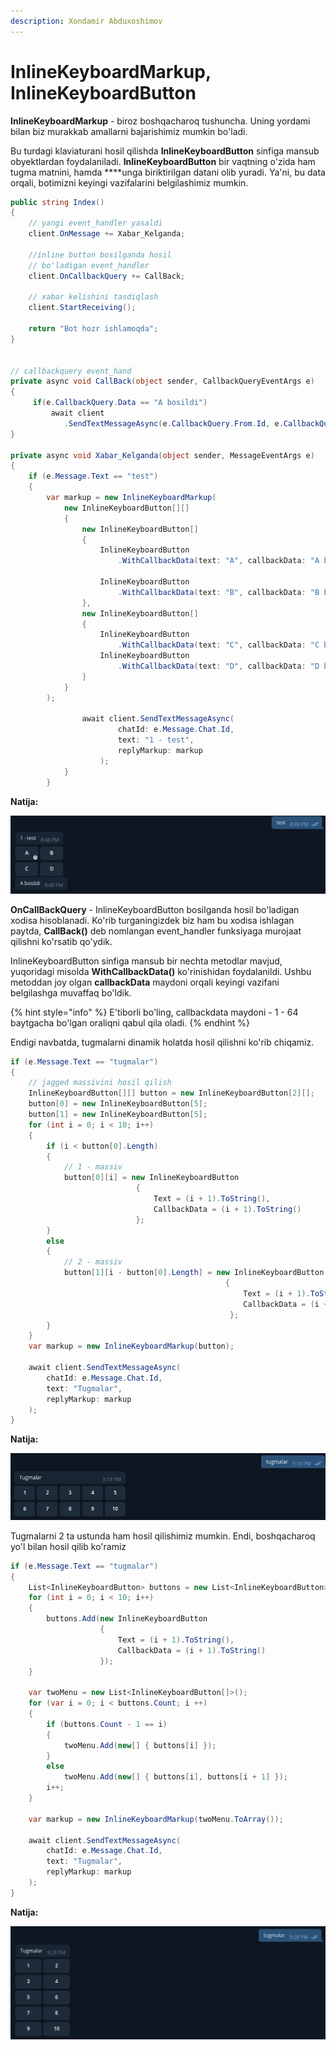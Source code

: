 ```yaml
---
description: Xondamir Abduxoshimov
---
```


# InlineKeyboardMarkup, InlineKeyboardButton

**InlineKeyboardMarkup** - biroz boshqacharoq tushuncha. Uning yordami bilan biz murakkab amallarni bajarishimiz mumkin bo'ladi.

Bu turdagi klaviaturani hosil qilishda **InlineKeyboardButton** sinfiga mansub obyektlardan foydalaniladi. **InlineKeyboardButton** bir vaqtning o'zida ham tugma matnini, hamda ****unga biriktirilgan datani olib yuradi. Ya'ni, bu data orqali, botimizni keyingi vazifalarini belgilashimiz mumkin.

```csharp
public string Index()
{
    // yangi event_handler yasaldi
    client.OnMessage += Xabar_Kelganda;
    
    //inline button bosilganda hosil
    // bo'ladigan event_handler 
    client.OnCallbackQuery += CallBack;

    // xabar kelishini tasdiqlash
    client.StartReceiving();
    
    return "Bot hozr ishlamoqda";
}


// callbackquery event_hand
private async void CallBack(object sender, CallbackQueryEventArgs e)
{
     if(e.CallbackQuery.Data == "A bosildi")
         await client
            .SendTextMessageAsync(e.CallbackQuery.From.Id, e.CallbackQuery.Data);
}

private async void Xabar_Kelganda(object sender, MessageEventArgs e)
{
    if (e.Message.Text == "test")
    {
        var markup = new InlineKeyboardMarkup(
            new InlineKeyboardButton[][]
            {
                new InlineKeyboardButton[]
                {
                    InlineKeyboardButton
                        .WithCallbackData(text: "A", callbackData: "A bosildi"),
                    
                    InlineKeyboardButton
                        .WithCallbackData(text: "B", callbackData: "B bosildi")
                },
                new InlineKeyboardButton[]
                {
                    InlineKeyboardButton
                        .WithCallbackData(text: "C", callbackData: "C bosildi"),
                    InlineKeyboardButton
                        .WithCallbackData(text: "D", callbackData: "D bosildi")
                }
            }
        );

                await client.SendTextMessageAsync(
                        chatId: e.Message.Chat.Id, 
                        text: "1 - test",
                        replyMarkup: markup
                    );            
            }
        }
```

**Natija:**

![](../../../../.gitbook/assets/image%20%2867%29.png)

**OnCallBackQuery** - InlineKeyboardButton bosilganda hosil bo'ladigan xodisa hisoblanadi. Ko'rib turganingizdek biz ham bu xodisa ishlagan paytda, **CallBack\(\)** deb nomlangan event\_handler funksiyaga murojaat qilishni ko'rsatib qo'ydik.

InlineKeyboardButton sinfiga mansub bir nechta metodlar mavjud, yuqoridagi misolda **WithCallbackData\(\)** ko'rinishidan foydalanildi. Ushbu metoddan joy olgan **callbackData** maydoni orqali keyingi vazifani belgilashga muvaffaq bo'ldik.

{% hint style="info" %}
E'tiborli bo'ling, callbackdata maydoni - 1 - 64 baytgacha bo'lgan oraliqni qabul qila oladi.
{% endhint %}

Endigi navbatda, tugmalarni dinamik holatda hosil qilishni ko'rib chiqamiz.

```csharp
if (e.Message.Text == "tugmalar")
{
    // jagged massivini hosil qilish
    InlineKeyboardButton[][] button = new InlineKeyboardButton[2][];
    button[0] = new InlineKeyboardButton[5];
    button[1] = new InlineKeyboardButton[5];
    for (int i = 0; i < 10; i++)
    {
        if (i < button[0].Length)
        {
            // 1 - massiv
            button[0][i] = new InlineKeyboardButton
                            { 
                                Text = (i + 1).ToString(), 
                                CallbackData = (i + 1).ToString() 
                            };
        }
        else
        {
            // 2 - massiv
            button[1][i - button[0].Length] = new InlineKeyboardButton 
                                                { 
                                                    Text = (i + 1).ToString(), 
                                                    CallbackData = (i + 1).ToString()
                                                 };
        }
    }
    var markup = new InlineKeyboardMarkup(button);

    await client.SendTextMessageAsync(
        chatId: e.Message.Chat.Id, 
        text: "Tugmalar",
        replyMarkup: markup
    );            
}
```

**Natija:**

![](../../../../.gitbook/assets/image%20%2887%29.png)

Tugmalarni 2 ta ustunda ham hosil qilishimiz mumkin. Endi, boshqacharoq yo'l bilan hosil qilib ko'ramiz

```csharp
if (e.Message.Text == "tugmalar")
{
    List<InlineKeyboardButton> buttons = new List<InlineKeyboardButton>();
    for (int i = 0; i < 10; i++)
    {
        buttons.Add(new InlineKeyboardButton 
                    { 
                        Text = (i + 1).ToString(), 
                        CallbackData = (i + 1).ToString()
                    });
    }

    var twoMenu = new List<InlineKeyboardButton[]>();
    for (var i = 0; i < buttons.Count; i ++)
    {
        if (buttons.Count - 1 == i)
        {
            twoMenu.Add(new[] { buttons[i] });
        }
        else
            twoMenu.Add(new[] { buttons[i], buttons[i + 1] });
        i++;
    }
                
    var markup = new InlineKeyboardMarkup(twoMenu.ToArray());
                
    await client.SendTextMessageAsync(
        chatId: e.Message.Chat.Id, 
        text: "Tugmalar",
        replyMarkup: markup
    );            
}
```

**Natija:**

![](../../../../.gitbook/assets/image%20%2859%29.png)

